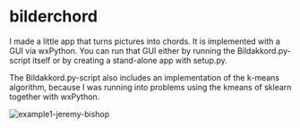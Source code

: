 # bilderchord
I made a little app that turns pictures into chords. It is implemented with a GUI via wxPython. You can run that GUI either by running the Bildakkord.py-script itself or by creating a stand-alone app with setup.py. 

The Bildakkord.py-script also includes an implementation of the k-means algorithm, because I was running into problems using the kmeans of sklearn together with wxPython.


![example1-jeremy-bishop](https://user-images.githubusercontent.com/106880521/172020297-b29d51f1-f652-463d-b376-3128c523f0ce.jpg)
